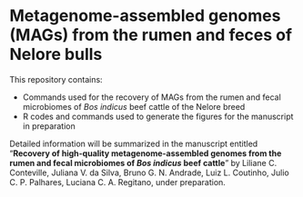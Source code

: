 # Metagenome-assembled genomes (MAGs) from the rumen and feces of Nelore bulls

This repository contains:
- Commands used for the recovery of MAGs from the rumen and fecal microbiomes of *Bos indicus* beef cattle of the Nelore breed
- R codes and commands used to generate the figures for the manuscript in preparation

Detailed information will be summarized in the manuscript entitled “**Recovery of high-quality metagenome-assembled genomes from the rumen and fecal microbiomes of *Bos indicus* beef cattle**” by Liliane C. Conteville, Juliana V. da Silva, Bruno G. N. Andrade, Luiz L. Coutinho, Julio C. P. Palhares, Luciana C. A. Regitano, under preparation.
